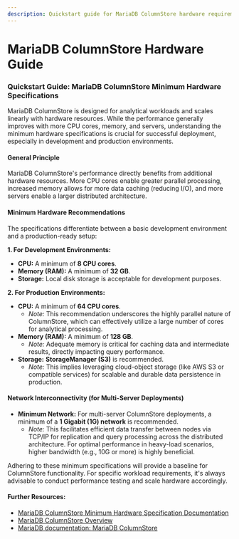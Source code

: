 ```yaml
---
description: Quickstart guide for MariaDB ColumnStore hardware requirements
---
```


# MariaDB ColumnStore Hardware Guide

### Quickstart Guide: MariaDB ColumnStore Minimum Hardware Specifications

MariaDB ColumnStore is designed for analytical workloads and scales linearly with hardware resources. While the performance generally improves with more CPU cores, memory, and servers, understanding the minimum hardware specifications is crucial for successful deployment, especially in development and production environments.

#### General Principle

MariaDB ColumnStore's performance directly benefits from additional hardware resources. More CPU cores enable greater parallel processing, increased memory allows for more data caching (reducing I/O), and more servers enable a larger distributed architecture.

#### Minimum Hardware Recommendations

The specifications differentiate between a basic development environment and a production-ready setup:

**1. For Development Environments:**

* **CPU:** A minimum of **8 CPU cores**.
* **Memory (RAM):** A minimum of **32 GB**.
* **Storage:** Local disk storage is acceptable for development purposes.

**2. For Production Environments:**

* **CPU:** A minimum of **64 CPU cores**.
  * _Note:_ This recommendation underscores the highly parallel nature of ColumnStore, which can effectively utilize a large number of cores for analytical processing.
* **Memory (RAM):** A minimum of **128 GB**.
  * _Note:_ Adequate memory is critical for caching data and intermediate results, directly impacting query performance.
* **Storage:** **StorageManager (S3)** is recommended.
  * _Note:_ This implies leveraging cloud-object storage (like AWS S3 or compatible services) for scalable and durable data persistence in production.

#### Network Interconnectivity (for Multi-Server Deployments)

* **Minimum Network:** For multi-server ColumnStore deployments, a minimum of a **1 Gigabit (1G) network** is recommended.
  * _Note:_ This facilitates efficient data transfer between nodes via TCP/IP for replication and query processing across the distributed architecture. For optimal performance in heavy-load scenarios, higher bandwidth (e.g., 10G or more) is highly beneficial.

Adhering to these minimum specifications will provide a baseline for ColumnStore functionality. For specific workload requirements, it's always advisable to conduct performance testing and scale hardware accordingly.

#### Further Resources:

* [MariaDB ColumnStore Minimum Hardware Specification Documentation](../management/deployment/columnstore-minimum-hardware-specification.md)
* [MariaDB ColumnStore Overview](https://mariadb.com/products/columnstore/)
* [MariaDB documentation: MariaDB ColumnStore](../)
